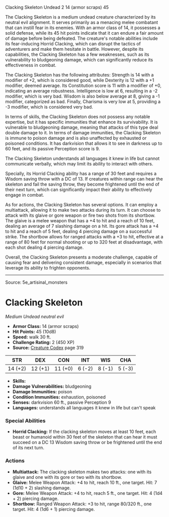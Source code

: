<MonsterName/>Clacking Skeleton</MonsterName>
<CreatureType/>Undead</CreatureType>
<CR/>2</CR>
<AC/>14 (armor scraps)</AC>
<HP/>45</HP>
<summary>The Clacking Skeleton is a medium undead creature characterized by its neutral evil alignment. It serves primarily as a menacing melee combatant that can instill fear in its enemies. With an armor class of 14, it possesses a solid defense, while its 45 hit points indicate that it can endure a fair amount of damage before being defeated. The creature's notable abilities include its fear-inducing Horrid Clacking, which can disrupt the tactics of adventurers and make them hesitate in battle. However, despite its capabilities, the Clacking Skeleton has a few weaknesses, such as its vulnerability to bludgeoning damage, which can significantly reduce its effectiveness in combat. </summary>

<detail>

The Clacking Skeleton has the following attributes: Strength is 14 with a modifier of +2, which is considered good, while Dexterity is 12 with a +1 modifier, deemed average. Its Constitution score is 11 with a modifier of +0, indicating an average robustness. Intelligence is low at 6, resulting in a -2 modifier, which is very bad. Wisdom is also below average at 8, giving a -1 modifier, categorized as bad. Finally, Charisma is very low at 5, providing a -3 modifier, which is considered very bad.

In terms of skills, the Clacking Skeleton does not possess any notable expertise, but it has specific immunities that enhance its survivability. It is vulnerable to bludgeoning damage, meaning that attacks of this type deal double damage to it. In terms of damage immunities, the Clacking Skeleton is immune to poison damage and is also unaffected by exhausted or poisoned conditions. It has darkvision that allows it to see in darkness up to 60 feet, and its passive Perception score is 9.

The Clacking Skeleton understands all languages it knew in life but cannot communicate verbally, which may limit its ability to interact with others.

Specially, its Horrid Clacking ability has a range of 30 feet and requires a Wisdom saving throw with a DC of 13. If creatures within range can hear the skeleton and fail the saving throw, they become frightened until the end of their next turn, which can significantly impact their ability to effectively engage in combat.

As for actions, the Clacking Skeleton has several options. It can employ a multiattack, allowing it to make two attacks during its turn. It can choose to attack with its glaive or gore weapon or fire two shots from its shortbow. The glaive is a melee weapon that has a +4 to hit and a reach of 10 feet, dealing an average of 7 slashing damage on a hit. Its gore attack has a +4 to hit and a reach of 5 feet, dealing 4 piercing damage on a successful strike. The shortbow allows for ranged attacks with a +3 to hit, effective at a range of 80 feet for normal shooting or up to 320 feet at disadvantage, with each shot dealing 4 piercing damage. 

Overall, the Clacking Skeleton presents a moderate challenge, capable of causing fear and delivering consistent damage, especially in scenarios that leverage its ability to frighten opponents.</detail>



---

Source: 5e_artisinal_monsters

# Clacking Skeleton

*Medium* *Undead* *neutral evil*

- **Armor Class:** 14 (armor scraps)
- **Hit Points:** 45 (10d8)
- **Speed:** walk 30 ft.
- **Challenge Rating:** 2 (450 XP)
- **Source:** [Creature Codex](https://koboldpress.com/kpstore/product/creature-codex-for-5th-edition-dnd) page 319

| STR | DEX | CON | INT | WIS | CHA |
| --- | --- | --- | --- | --- | --- |
| 14 (+2) | 12 (+1) | 11 (+0) | 6 (-2) | 8 (-1) | 5 (-3) |

- **Skills:** 
- **Damage Vulnerabilities:** bludgeoning
- **Damage Immunities:** poison
- **Condition Immunities:** exhaustion, poisoned
- **Senses:** darkvision 60 ft., passive Perception 9
- **Languages:** understands all languages it knew in life but can't speak

### Special Abilities

- **Horrid Clacking:** If the clacking skeleton moves at least 10 feet, each beast or humanoid within 30 feet of the skeleton that can hear it must succeed on a DC 13 Wisdom saving throw or be frightened until the end of its next turn.

### Actions

- **Multiattack:** The clacking skeleton makes two attacks: one with its glaive and one with its gore or two with its shortbow.
- **Glaive:** Melee Weapon Attack: +4 to hit, reach 10 ft., one target. Hit: 7 (1d10 + 2) slashing damage.
- **Gore:** Melee Weapon Attack: +4 to hit, reach 5 ft., one target. Hit: 4 (1d4 + 2) piercing damage.
- **Shortbow:** Ranged Weapon Attack: +3 to hit, range 80/320 ft., one target. Hit: 4 (1d6 + 1) piercing damage.




